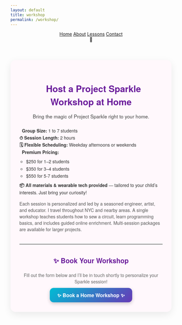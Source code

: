 ```yaml
---
layout: default
title: workshop
permalink: /workshop/
---
```

<html lang="en">
<head>
  <meta charset="UTF-8" />
  <meta name="viewport" content="width=device-width, initial-scale=1.0" />
  <title>✨ Project Sparkle ✨</title>
  <link href="{{ '/assets/css/styles.css' | relative_url }}" rel="stylesheet" />
</head>

<body class="cats">
  <!-- Main Header -->
<header class="navbar" style="position:relative; z-index:10">
  <nav id="nav-links" class="nav-links">
    <a href="/sparkle_workshop/">Home</a>
    <a href="/sparkle_workshop/about/">About</a>
    <a href="/sparkle_workshop/lessons/">Lessons</a>
    <a href="/sparkle_workshop/contact/">Contact</a>
  </nav>
  <div class="hamburger" onclick="toggleMenu()">🍔</div>
</header>

<section class="step" style="margin-top: 3em; max-width: 800px; margin-left: auto; margin-right: auto; padding: 2em; background: #fff8fc; border-radius: 16px; box-shadow: 0 8px 24px rgba(0,0,0,0.08); font-family: 'Helvetica Neue', sans-serif;">

  <h2 style="text-align: center; font-size: 2em; color: #6a1b9a; margin-bottom: 0.5em;">🏡 Host a Project Sparkle Workshop at Home</h2>

  <p style="text-align: center; font-size: 1.1em; color: #444; max-width: 620px; margin: 0 auto 1.5em;">
    Bring the magic of Project Sparkle right to your home.
  </p>

  <ul style="list-style: none; padding: 0; font-size: 1em; color: #333; line-height: 1.6;">
    <li><strong>👥 Group Size:</strong> 1 to 7 students</li>
    <li><strong>⏱ Session Length:</strong> 2 hours</li>
    <li><strong>🗓 Flexible Scheduling:</strong> Weekday afternoons or weekends</li>
    <li><strong>💎 Premium Pricing:</strong>
      <ul style="margin-top: 0.5em; margin-bottom: 0.5em; padding-left: 1.5em;">
        <li>$250 for 1–2 students</li>
        <li>$350 for 3–4 students</li>
        <li>$550 for 5-7 students</li>
      </ul>
    </li>
    <li><strong>📦 All materials & wearable tech provided</strong> — tailored to your child’s interests. Just bring your curiosity!</li>
  </ul>



  <p style="margin-top: 1em; font-size: 1em; color: #555;">
    Each session is personalized and led by a seasoned engineer, artist, and educator. I travel throughout NYC and nearby areas. A single workshop teaches students how to sew a circuit, learn programming basics, and includes guided online enrichment. Multi-session packages are available for larger projects.
  </p>

  <hr style="margin: 2.5em 0; border: none; border-top: 1px solid #eee;">

  <h3 style="text-align: center; font-size: 1.5em; color: #6a1b9a;">✨ Book Your Workshop</h3>
  <p style="text-align: center; font-size: 1em; color: #666;">
    Fill out the form below and I’ll be in touch shortly to personalize your Sparkle session!
  </p>

  <p style="text-align: center; margin-top: 1.5em;">
    <a href="mailto:lilaresearch@gmail.com?subject=Project%20Sparkle%20Workshop%20Inquiry&body=Hi%20Lila%2C%0AI%27m%20interested%20in%20booking%20a%20Project%20Sparkle%20workshop%20at%20home.%20Here%20are%20some%20details%3A%0A%0A-%20Preferred%20date(s)%3A%0A-%20Number%20of%20students%3A%0A-%20Location%3A%0A-%20Any%20special%20interests%20or%20project%20ideas%3A%0A%0AThanks%21"
       style="background: linear-gradient(135deg, #00bcd4, #673ab7); color: white; padding: 0.75em 1.5em; border-radius: 12px; text-decoration: none; font-weight: bold; font-size: 1.1em; box-shadow: 0 4px 12px rgba(0, 0, 0, 0.2); transition: transform 0.2s ease-in-out;">
      ✨ Book a Home Workshop ✨
    </a>
  </p>
</section>


<script src="{{ site.baseurl }}/assets/js/cats.js"></script>
<script src="{{ site.baseurl }}/assets/js/mouse.js"></script>
<script src="{{ site.baseurl }}/assets/js/confetti.js"></script>
<script src="{{ site.baseurl }}/assets/js/expandEffect.js"></script>

</body>
